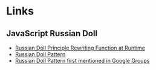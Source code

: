 # Links
## JavaScript Russian Doll

* [Russian Doll Principle Rewriting Function at Runtime](https://javascriptweblog.wordpress.com/2010/04/27/the-russian-doll-principle-re-writing%C2%A0functions%C2%A0at%C2%A0runtime/)
* [Russian Doll Pattern](https://javascrtweblog.wordpress.com/tag/russian-doll-pattern/)
* [Russian Doll Pattern first mentioned in Google Groups](https://groups.google.com/forum/#!topic/comp.lang.javascript/oThHjGR2KPU)
